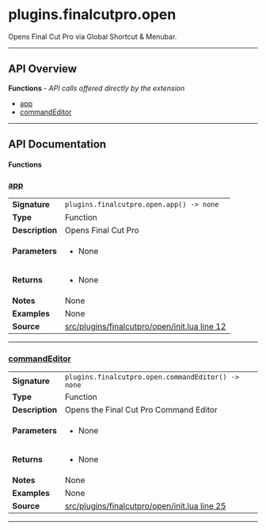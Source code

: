 # plugins.finalcutpro.open

Opens Final Cut Pro via Global Shortcut & Menubar.

---

## API Overview
**Functions** - _API calls offered directly by the extension_
 * [app](#app)
 * [commandEditor](#commandeditor)


---

## API Documentation

#### Functions


### [app](#app)

|                                             |                                                                                     |
| --------------------------------------------|-------------------------------------------------------------------------------------|
| **Signature**                               | `plugins.finalcutpro.open.app() -> none`                                                                    |
| **Type**                                    | Function                                                                     |
| **Description**                             | Opens Final Cut Pro                                                                     |
| **Parameters**                              | <ul><li>None</li></ul> |
| **Returns**                                 | <ul><li>None</li></ul>          |
| **Notes**                                   | None |
| **Examples**                                | None |
| **Source**                                  | [src/plugins/finalcutpro/open/init.lua line 12](https://github.com/CommandPost/CommandPost/blob/develop/src/plugins/finalcutpro/open/init.lua#L12) |

---


### [commandEditor](#commandeditor)

|                                             |                                                                                     |
| --------------------------------------------|-------------------------------------------------------------------------------------|
| **Signature**                               | `plugins.finalcutpro.open.commandEditor() -> none`                                                                    |
| **Type**                                    | Function                                                                     |
| **Description**                             | Opens the Final Cut Pro Command Editor                                                                     |
| **Parameters**                              | <ul><li>None</li></ul> |
| **Returns**                                 | <ul><li>None</li></ul>          |
| **Notes**                                   | None |
| **Examples**                                | None |
| **Source**                                  | [src/plugins/finalcutpro/open/init.lua line 25](https://github.com/CommandPost/CommandPost/blob/develop/src/plugins/finalcutpro/open/init.lua#L25) |

---

